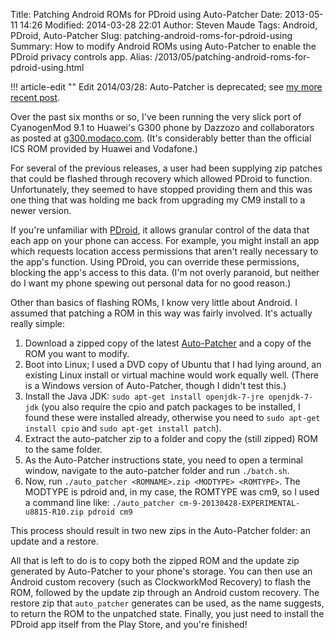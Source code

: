 Title: Patching Android ROMs for PDroid using Auto-Patcher
Date: 2013-05-11 14:26
Modified: 2014-03-28 22:01
Author: Steven Maude
Tags: Android, PDroid, Auto-Patcher
Slug: patching-android-roms-for-pdroid-using
Summary: How to modify Android ROMs using Auto-Patcher to enable the PDroid privacy controls app.
Alias: /2013/05/patching-android-roms-for-pdroid-using.html

!!! article-edit ""
    Edit 2014/03/28: Auto-Patcher is deprecated; see [my more recent
    post]({filename}../2014/phone-upgrades-and-privacy-downgrades.md).

Over the past six months or so, I've been running the very slick port of
CyanogenMod 9.1 to Huawei's G300 phone by Dazzozo and collaborators as
posted at [g300.modaco.com](http://g300.modaco.com/). (It's considerably
better than the official ICS ROM provided by Huawei and Vodafone.)

For several of the previous releases, a user had been supplying zip
patches that could be flashed through recovery which allowed PDroid to
function. Unfortunately, they seemed to have stopped providing them and
this was one thing that was holding me back from upgrading my CM9
install to a newer version.

If you're unfamiliar with
[PDroid](https://play.google.com/store/apps/details?id=com.privacy.pdroid),
it allows granular control of the data that each app on your phone can
access. For example, you might install an app which requests location
access permissions that aren't really necessary to the app's function.
Using PDroid, you can override these permissions, blocking the app's
access to this data. (I'm not overly paranoid, but neither do I want my
phone spewing out personal data for no good reason.)

Other than basics of flashing ROMs, I know very little about Android. I
assumed that patching a ROM in this way was fairly involved. It's
actually really simple:

1.  Download a zipped copy of the latest
    [Auto-Patcher](https://github.com/mateor/auto-patcher) and a copy of
    the ROM you want to modify.
2.  Boot into Linux; I used a DVD copy of Ubuntu that I had lying
    around, an existing Linux install or virtual machine would work
    equally well. (There is a Windows version of Auto-Patcher, though I
    didn't test this.)
3.  Install the Java JDK: `sudo apt-get install openjdk-7-jre
    openjdk-7-jdk` (you also require the cpio and patch packages
    to be installed, I found these were installed already, otherwise you
    need to `sudo apt-get install cpio` and `sudo apt-get install patch`).
4.  Extract the auto-patcher zip to a folder and copy the (still zipped)
    ROM to the same folder.
5.  As the Auto-Patcher instructions state, you need to open a terminal
    window, navigate to the auto-patcher folder and run `./batch.sh`.
6.  Now, run `./auto_patcher <ROMNAME>.zip <MODTYPE> <ROMTYPE>`.
    The MODTYPE is pdroid and, in my case, the ROMTYPE was cm9, so I
    used a command line like: `./auto_patcher
    cm-9-20130428-EXPERIMENTAL-u8815-R10.zip pdroid cm9`

This process should result in two new zips in the Auto-Patcher folder:
an update and a restore.

All that is left to do is to copy both the zipped ROM and the update zip
generated by Auto-Patcher to your phone's storage. You can then use an
Android custom recovery (such as ClockworkMod Recovery) to flash the
ROM, followed by the update zip through an Android custom recovery. The
restore zip that `auto_patcher` generates can be used, as the name
suggests, to return the ROM to the unpatched state. Finally, you just
need to install the PDroid app itself from the Play Store, and you're
finished!
